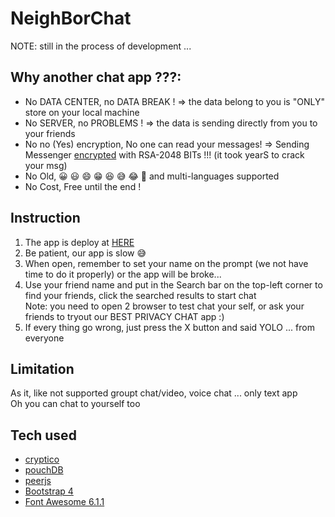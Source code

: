 # NeighBorChat
NOTE: still in the process of development ... 
## Why another chat app ???: 
- No DATA CENTER, no DATA BREAK ! => the data belong to you is "ONLY" store on your local machine
- No SERVER, no PROBLEMS ! => the data is sending directly from you to your friends
- No no (Yes) encryption, No one can read your messages! => Sending Messenger [encrypted](https://www.quintessencelabs.com/blog/breaking-rsa-encryption-update-state-art/#:~:text=It%20would%20take%20a%20classical,RSA%2D2048%20bit%20encryption%20key.) with RSA-2048 BITs !!! (it took yearS to crack your msg)
- No Old, 😀 😃 😄 😁 😆 😅 😂 🤣 and multi-languages supported
- No Cost, Free until the end !
## Instruction 
1. The app is deploy at [HERE](https://neighborchat.github.io/NeighBorChat/)  
2. Be patient, our app is slow 😅  
3. When open, remember to set your name on the prompt (we not have time to do it properly) or the app will be broke...  
4. Use your friend name and put in the Search bar on the top-left corner to find your friends, click the searched results to start chat  
Note: you need to open 2 browser to test chat your self, or ask your friends to tryout our BEST PRIVACY CHAT app :)  
5. If every thing go wrong, just press the X button and said YOLO ... from everyone  
## Limitation
As it, like not supported groupt chat/video, voice chat ... only text app  
Oh you can chat to yourself too  
## Tech used
- [cryptico](https://cdnjs.cloudflare.com/ajax/libs/cryptico/0.0.1343522940/cryptico.min.js)
- [pouchDB](https://cdn.jsdelivr.net/npm/pouchdb@7.2.1/dist/pouchdb.min.js)
- [peerjs](https://unpkg.com/peerjs@1.3.1/dist/peerjs.min.js)
- [Bootstrap 4](https://stackpath.bootstrapcdn.com/bootstrap/4.3.1/css/bootstrap.min.css)
- [Font Awesome 6.1.1](https://cdnjs.cloudflare.com/ajax/libs/font-awesome/6.1.1/css/all.min.css)


